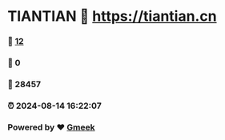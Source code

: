 # TIANTIAN :link: https://tiantian.cn 
### :page_facing_up: [12](https://tiantian.cn/tag.html) 
### :speech_balloon: 0 
### :hibiscus: 28457 
### :alarm_clock: 2024-08-14 16:22:07 
### Powered by :heart: [Gmeek](https://github.com/Meekdai/Gmeek)
